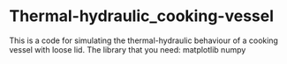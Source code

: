 # Thermal-hydraulic_cooking-vessel
This is a code for simulating the thermal-hydraulic behaviour of a cooking vessel with loose lid.
The library that you need: matplotlib numpy
